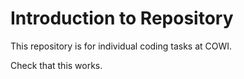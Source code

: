 # Introduction to Repository

This repository is for individual coding tasks at COWI.

Check that this works.
